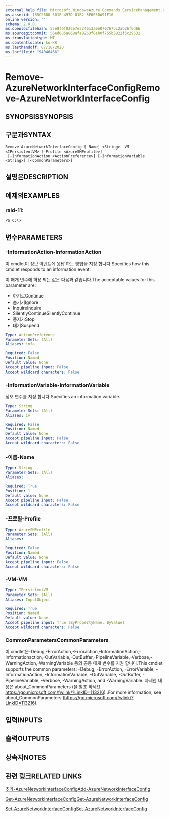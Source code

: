 ```yaml
---
external help file: Microsoft.WindowsAzure.Commands.ServiceManagement.dll-Help.xml
ms.assetid: 185C2680-501F-497D-81B2-5F6E30A91F16
online version: ''
schema: 2.0.0
ms.openlocfilehash: 55e9f6f026e7e524613a0e070767bc2ab26f6d66
ms.sourcegitcommit: 56ed085a868afa8263f8eb0f755b5822f5c29532
ms.translationtype: MT
ms.contentlocale: ko-KR
ms.lasthandoff: 07/18/2020
ms.locfileid: "94046466"
---
```

# <span data-ttu-id="13f40-101">Remove-AzureNetworkInterfaceConfig</span><span class="sxs-lookup"><span data-stu-id="13f40-101">Remove-AzureNetworkInterfaceConfig</span></span>

## <span data-ttu-id="13f40-102">SYNOPSIS</span><span class="sxs-lookup"><span data-stu-id="13f40-102">SYNOPSIS</span></span>

## <span data-ttu-id="13f40-103">구문과</span><span class="sxs-lookup"><span data-stu-id="13f40-103">SYNTAX</span></span>

```
Remove-AzureNetworkInterfaceConfig [-Name] <String> -VM <IPersistentVM> [-Profile <AzureSMProfile>]
 [-InformationAction <ActionPreference>] [-InformationVariable <String>] [<CommonParameters>]
```

## <span data-ttu-id="13f40-104">설명은</span><span class="sxs-lookup"><span data-stu-id="13f40-104">DESCRIPTION</span></span>

## <span data-ttu-id="13f40-105">예제의</span><span class="sxs-lookup"><span data-stu-id="13f40-105">EXAMPLES</span></span>

### <span data-ttu-id="13f40-106">raid-1</span><span class="sxs-lookup"><span data-stu-id="13f40-106">1:</span></span>
```
PS C:\>
```

## <span data-ttu-id="13f40-107">변수</span><span class="sxs-lookup"><span data-stu-id="13f40-107">PARAMETERS</span></span>

### <span data-ttu-id="13f40-108">-InformationAction</span><span class="sxs-lookup"><span data-stu-id="13f40-108">-InformationAction</span></span>
<span data-ttu-id="13f40-109">이 cmdlet이 정보 이벤트에 응답 하는 방법을 지정 합니다.</span><span class="sxs-lookup"><span data-stu-id="13f40-109">Specifies how this cmdlet responds to an information event.</span></span>

<span data-ttu-id="13f40-110">이 매개 변수에 허용 되는 값은 다음과 같습니다.</span><span class="sxs-lookup"><span data-stu-id="13f40-110">The acceptable values for this parameter are:</span></span>

- <span data-ttu-id="13f40-111">하기로</span><span class="sxs-lookup"><span data-stu-id="13f40-111">Continue</span></span>
- <span data-ttu-id="13f40-112">숨기기</span><span class="sxs-lookup"><span data-stu-id="13f40-112">Ignore</span></span>
- <span data-ttu-id="13f40-113">Inquire</span><span class="sxs-lookup"><span data-stu-id="13f40-113">Inquire</span></span>
- <span data-ttu-id="13f40-114">SilentlyContinue</span><span class="sxs-lookup"><span data-stu-id="13f40-114">SilentlyContinue</span></span>
- <span data-ttu-id="13f40-115">중지가</span><span class="sxs-lookup"><span data-stu-id="13f40-115">Stop</span></span>
- <span data-ttu-id="13f40-116">대기</span><span class="sxs-lookup"><span data-stu-id="13f40-116">Suspend</span></span>

```yaml
Type: ActionPreference
Parameter Sets: (All)
Aliases: infa

Required: False
Position: Named
Default value: None
Accept pipeline input: False
Accept wildcard characters: False
```

### <span data-ttu-id="13f40-117">-InformationVariable</span><span class="sxs-lookup"><span data-stu-id="13f40-117">-InformationVariable</span></span>
<span data-ttu-id="13f40-118">정보 변수를 지정 합니다.</span><span class="sxs-lookup"><span data-stu-id="13f40-118">Specifies an information variable.</span></span>

```yaml
Type: String
Parameter Sets: (All)
Aliases: iv

Required: False
Position: Named
Default value: None
Accept pipeline input: False
Accept wildcard characters: False
```

### <span data-ttu-id="13f40-119">-이름</span><span class="sxs-lookup"><span data-stu-id="13f40-119">-Name</span></span>
```yaml
Type: String
Parameter Sets: (All)
Aliases: 

Required: True
Position: 1
Default value: None
Accept pipeline input: False
Accept wildcard characters: False
```

### <span data-ttu-id="13f40-120">-프로필</span><span class="sxs-lookup"><span data-stu-id="13f40-120">-Profile</span></span>
```yaml
Type: AzureSMProfile
Parameter Sets: (All)
Aliases: 

Required: False
Position: Named
Default value: None
Accept pipeline input: False
Accept wildcard characters: False
```

### <span data-ttu-id="13f40-121">-VM</span><span class="sxs-lookup"><span data-stu-id="13f40-121">-VM</span></span>
```yaml
Type: IPersistentVM
Parameter Sets: (All)
Aliases: InputObject

Required: True
Position: Named
Default value: None
Accept pipeline input: True (ByPropertyName, ByValue)
Accept wildcard characters: False
```

### <span data-ttu-id="13f40-122">CommonParameters</span><span class="sxs-lookup"><span data-stu-id="13f40-122">CommonParameters</span></span>
<span data-ttu-id="13f40-123">이 cmdlet은-Debug,-ErrorAction,-Erroraction,-InformationAction,-Informationaction,-OutVariable,-OutBuffer,-PipelineVariable,-Verbose,-WarningAction,-WarningVariable 등의 공통 매개 변수를 지원 합니다.</span><span class="sxs-lookup"><span data-stu-id="13f40-123">This cmdlet supports the common parameters: -Debug, -ErrorAction, -ErrorVariable, -InformationAction, -InformationVariable, -OutVariable, -OutBuffer, -PipelineVariable, -Verbose, -WarningAction, and -WarningVariable.</span></span> <span data-ttu-id="13f40-124">자세한 내용은 about_CommonParameters (을 참조 하세요 https://go.microsoft.com/fwlink/?LinkID=113216) .</span><span class="sxs-lookup"><span data-stu-id="13f40-124">For more information, see about_CommonParameters (https://go.microsoft.com/fwlink/?LinkID=113216).</span></span>

## <span data-ttu-id="13f40-125">입력</span><span class="sxs-lookup"><span data-stu-id="13f40-125">INPUTS</span></span>

## <span data-ttu-id="13f40-126">출력</span><span class="sxs-lookup"><span data-stu-id="13f40-126">OUTPUTS</span></span>

## <span data-ttu-id="13f40-127">상속자</span><span class="sxs-lookup"><span data-stu-id="13f40-127">NOTES</span></span>

## <span data-ttu-id="13f40-128">관련 링크</span><span class="sxs-lookup"><span data-stu-id="13f40-128">RELATED LINKS</span></span>

[<span data-ttu-id="13f40-129">추가-AzureNetworkInterfaceConfig</span><span class="sxs-lookup"><span data-stu-id="13f40-129">Add-AzureNetworkInterfaceConfig</span></span>](./Add-AzureNetworkInterfaceConfig.md)

[<span data-ttu-id="13f40-130">Get-AzureNetworkInterfaceConfig</span><span class="sxs-lookup"><span data-stu-id="13f40-130">Get-AzureNetworkInterfaceConfig</span></span>](./Get-AzureNetworkInterfaceConfig.md)

[<span data-ttu-id="13f40-131">Set-AzureNetworkInterfaceConfig</span><span class="sxs-lookup"><span data-stu-id="13f40-131">Set-AzureNetworkInterfaceConfig</span></span>](./Set-AzureNetworkInterfaceConfig.md)


